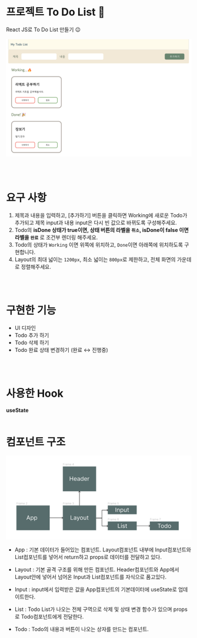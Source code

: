 # 프로젝트 To Do List 🧭

React JS로 To Do List 만들기 😉
<br>
<br>
![project_img](./img/todo.png)

<br>
<br>

# 요구 사항

1. 제목과 내용을 입력하고, [추가하기] 버튼을 클릭하면 Working에 새로운 Todo가 추가되고 제목 input과 내용 input은 다시 빈 값으로 바뀌도록 구성해주세요.
2. Todo의 **isDone 상태가 true이면, 상태 버튼의 라벨을 `취소`, isDone이 false 이면 라벨을 `완료`** 로 조건부 렌더링 해주세요.
3. Todo의 상태가 `Working` 이면 위쪽에 위치하고, `Done`이면 아래쪽에 위치하도록 구현합니다.
4. Layout의 최대 넓이는 `1200px`, 최소 넓이는 `800px`로 제한하고, 전체 화면의 가운데로 정렬해주세요.

<br>
<br>

# 구현한 기능

- UI 디자인
- Todo 추가 하기
- Todo 삭제 하기
- Todo 완료 상태 변경하기 (완료 ↔ 진행중)

<br>
<br>

# 사용한 Hook

**useState**
<br>
<br>

# 컴포넌트 구조

![component_img](./img/img.png)

- App : 기본 데이터가 들어있는 컴포넌트. Layout컴포넌트 내부에 Input컴포넌트와 List컴포넌트를 넣어서 return하고 props로 데이터를 전달하고 있다.

- Layout : 기본 골격 구조를 위해 만든 컴포넌트. Header컴포넌트와 App에서 Layout안에 넣어서 넘어온 Input과 List컴포넌트를 자식으로 품고있다.

- Input : input에서 입력받은 값을 App컴포넌트의 기본데이터에 useState로 업데이트한다.

- List : Todo List가 나오는 전체 구역으로 삭제 및 상태 변경 함수가 있으며 props로 Todo컴포넌트에게 전달한다.

- Todo : Todo의 내용과 버튼이 나오는 상자를 만드는 컴포넌트.









